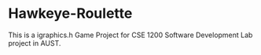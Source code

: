# Hawkeye-Roulette
This is a igraphics.h Game Project for CSE 1200 Software Development Lab project in AUST. 
